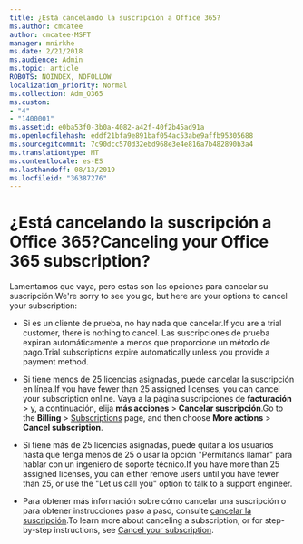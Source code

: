 ```yaml
---
title: ¿Está cancelando la suscripción a Office 365?
ms.author: cmcatee
author: cmcatee-MSFT
manager: mnirkhe
ms.date: 2/21/2018
ms.audience: Admin
ms.topic: article
ROBOTS: NOINDEX, NOFOLLOW
localization_priority: Normal
ms.collection: Adm_O365
ms.custom:
- "4"
- "1400001"
ms.assetid: e0ba53f0-3b0a-4082-a42f-40f2b45ad91a
ms.openlocfilehash: eddf21bfa9e891baf054ac53abe9affb95305688
ms.sourcegitcommit: 7c90dcc570d32ebd968e3e4e816a7b482890b3a4
ms.translationtype: MT
ms.contentlocale: es-ES
ms.lasthandoff: 08/13/2019
ms.locfileid: "36387276"
---
```

# <a name="canceling-your-office-365-subscription"></a><span data-ttu-id="1fd7b-102">¿Está cancelando la suscripción a Office 365?</span><span class="sxs-lookup"><span data-stu-id="1fd7b-102">Canceling your Office 365 subscription?</span></span>

<span data-ttu-id="1fd7b-103">Lamentamos que vaya, pero estas son las opciones para cancelar su suscripción:</span><span class="sxs-lookup"><span data-stu-id="1fd7b-103">We're sorry to see you go, but here are your options to cancel your subscription:</span></span>
  
- <span data-ttu-id="1fd7b-104">Si es un cliente de prueba, no hay nada que cancelar.</span><span class="sxs-lookup"><span data-stu-id="1fd7b-104">If you are a trial customer, there is nothing to cancel.</span></span> <span data-ttu-id="1fd7b-105">Las suscripciones de prueba expiran automáticamente a menos que proporcione un método de pago.</span><span class="sxs-lookup"><span data-stu-id="1fd7b-105">Trial subscriptions expire automatically unless you provide a payment method.</span></span>

- <span data-ttu-id="1fd7b-106">Si tiene menos de 25 licencias asignadas, puede cancelar la suscripción en línea.</span><span class="sxs-lookup"><span data-stu-id="1fd7b-106">If you have fewer than 25 assigned licenses, you can cancel your subscription online.</span></span> <span data-ttu-id="1fd7b-107">Vaya a la página suscripciones de **facturación** \> [](https://go.microsoft.com/fwlink/p/?linkid=842054) y, a continuación, elija **más acciones** \> **Cancelar suscripción**.</span><span class="sxs-lookup"><span data-stu-id="1fd7b-107">Go to the **Billing** \> [Subscriptions](https://go.microsoft.com/fwlink/p/?linkid=842054) page, and then choose **More actions** \> **Cancel subscription**.</span></span>

- <span data-ttu-id="1fd7b-108">Si tiene más de 25 licencias asignadas, puede quitar a los usuarios hasta que tenga menos de 25 o usar la opción "Permítanos llamar" para hablar con un ingeniero de soporte técnico.</span><span class="sxs-lookup"><span data-stu-id="1fd7b-108">If you have more than 25 assigned licenses, you can either remove users until you have fewer than 25, or use the "Let us call you" option to talk to a support engineer.</span></span>

- <span data-ttu-id="1fd7b-109">Para obtener más información sobre cómo cancelar una suscripción o para obtener instrucciones paso a paso, consulte [cancelar la suscripción](https://docs.microsoft.com/en-us/office365/admin/subscriptions-and-billing/cancel-your-subscription).</span><span class="sxs-lookup"><span data-stu-id="1fd7b-109">To learn more about canceling a subscription, or for step-by-step instructions, see [Cancel your subscription](https://docs.microsoft.com/en-us/office365/admin/subscriptions-and-billing/cancel-your-subscription).</span></span>